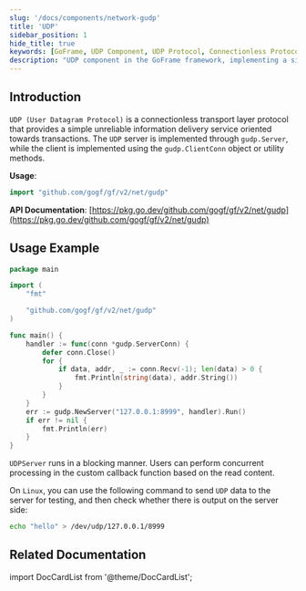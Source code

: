 ```yaml
---
slug: '/docs/components/network-gudp'
title: 'UDP'
sidebar_position: 1
hide_title: true
keywords: [GoFrame, UDP Component, UDP Protocol, Connectionless Protocol, gudp.Server, gudp.Conn, API Documentation, gudp Usage, NewServer, SetAddress]
description: "UDP component in the GoFrame framework, implementing a simple unreliable information delivery service using gudp.Server and gudp.Conn for the UDP protocol. Provides example code on creating and running a UDP server, along with related API documentation links for reference."
---
```


## Introduction
`UDP (User Datagram Protocol)` is a connectionless transport layer protocol that provides a simple unreliable information delivery service oriented towards transactions. The `UDP` server is implemented through `gudp.Server`, while the client is implemented using the `gudp.ClientConn` object or utility methods.

**Usage**:

```go
import "github.com/gogf/gf/v2/net/gudp"
```

**API Documentation**: [https://pkg.go.dev/github.com/gogf/gf/v2/net/gudp](https://pkg.go.dev/github.com/gogf/gf/v2/net/gudp)


## Usage Example

```go
package main

import (
    "fmt"

    "github.com/gogf/gf/v2/net/gudp"
)

func main() {
    handler := func(conn *gudp.ServerConn) {
        defer conn.Close()
        for {
            if data, addr, _ := conn.Recv(-1); len(data) > 0 {
                fmt.Println(string(data), addr.String())
            }
        }
    }
    err := gudp.NewServer("127.0.0.1:8999", handler).Run()
    if err != nil {
        fmt.Println(err)
    }
}
```

`UDPServer` runs in a blocking manner. Users can perform concurrent processing in the custom callback function based on the read content.

On `Linux`, you can use the following command to send `UDP` data to the server for testing, and then check whether there is output on the server side:

```bash
echo "hello" > /dev/udp/127.0.0.1/8999
```

## Related Documentation
import DocCardList from '@theme/DocCardList';

<DocCardList />